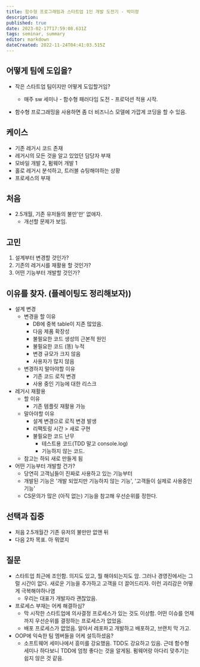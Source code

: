 ```yaml
---
title: 함수형 프로그래밍과 스타트업 1인 개발 도전기 - 박미정
description: 
published: true
date: 2023-02-17T17:59:08.631Z
tags: seminar, summary
editor: markdown
dateCreated: 2022-11-24T04:41:03.515Z
---
```


## 어떻게 팀에 도입을?
- 작은 스타트업 팀이지만 어떻게 도입할거임?
  - 매주 sw 세미나 - 함수형 패러다임 도전 - 프로덕션 적용 시작.

- 함수형 프로그래밍을 사용하면 좀 더 비즈니스 모델에 가깝게 코딩을 할 수 있음.

## 케이스
- 기존 레거시 코드 존재
- 레거시의 모든 것을 알고 있었던 담당자 부재
- 모바일 개발 2, 펌웨어 개발 1
- 홀로 레거시 분석하고, 트러블 슈팅해야하는 상황
- 프로세스의 부재

## 처음
- 2.5개월, 기존 유저들의 불만'만' 없애자.
  - 개선할 문제가 보임.

## 고민
1. 설계부터 변경할 것인가?
2. 기존의 레거시를 재활용 할 것인가?
3. 어떤 기능부터 개발할 것인가?

## 이유를 찾자. (플레이팅도 정리해보자))
- 설계 변경
  - 변경을 할 이유
    - DB에 중복 table이 지존 많았음.
    - 다음 제품 확장성
    - 불필요한 코드 생성의 근본적 원인
    - 불필요한 코드 (똥) 누적
    - 변경 규모가 크지 않음
    - 사용자가 많지 않음
  - 변경하지 말아야할 이유
    - 기존 코드 로직 변경
    - 사용 중인 기능에 대한 리스크
- 레거시 재활용
  - 할 이유
    - 기존 템플릿 재활용 가능
  - 말아야할 이유
    - 설계 변경으로 로직 변경 발생
    - 리팩토링 시간 > 새로 구현
    - 불필요한 코드 난무
      - 테스트용 코드(TDD 말고 console.log)
      - 기능하지 않는 코드.
  - 참고는 하되 새로 만들게 됨
- 어떤 기능부터 개발할 건가?
  - 당연히 고객님들이 진짜로 사용하고 있는 기능부터
  - 개발된 기능은 '개발 되었지만 기능하지 않는 기능', '고객들이 실제로 사용중인 기능'
  - CS문의가 많은 (아직 없는) 기능을 참고해 우선순위를 정한다.

## 선택과 집중
- 처음 2.5개월간 기존 유저의 불만만 없앤 뒤
- 다음 2차 목표. 아 뭐였지

## 질문
- 스타트업 최근에 조인함. 의지도 있고, 뭘 해야되는지도 암. 그러나 경영진에서는 그럴 시간이 없다. 새로운 기능을 추가하고 고객을 더 끌어드리자. 이런 괴리감은 어떻게 극복해야하나염
  - 우리는 대표가 개발자라 괜찮았음.
- 프로세스 부재는 어케 해결하심?
  - 막 시작한 스타트업에 의사결정 프로세스가 있는 것도 이상함. 어떤 이슈를 언제까지 우선순위를 결정하는 프로세스가 없었음.
  - 배포 프로세스가 없었음. 알아서 레포파고 개발하고 배포하고, 브랜치 막 가고.
- OOP에 익숙한 팀 멤버들을 어케 설득하셨음?
  - 소프트웨어 세미나에서 흥미를 강요했음. TDD도 강요하고 있음. 근데 함수형 세미나 하다보니 TDD에 엄청 좋다는 것을 알게됨. 펌웨어랑 아다리 맞추기는 쉽지 않은 것 같음.

